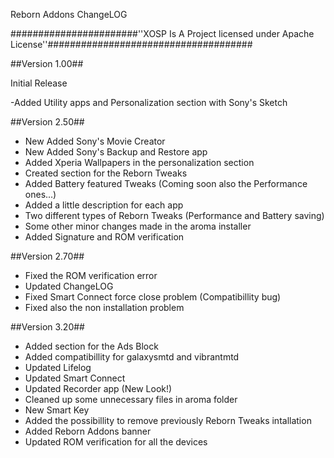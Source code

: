 Reborn Addons ChangeLOG
 
#######################''XOSP Is A Project licensed under Apache License''#####################################

##Version 1.00##

 Initial Release

-Added Utility apps and Personalization section with Sony's Sketch

##Version 2.50##

- New Added Sony's Movie Creator
- New Added Sony's Backup and Restore app 
- Added Xperia Wallpapers in the personalization section
- Created section for the Reborn Tweaks
- Added Battery featured Tweaks (Coming soon also the Performance ones...)
- Added a little description for each app
- Two different types of Reborn Tweaks (Performance and Battery saving)
- Some other minor changes made in the aroma installer 
- Added Signature and ROM verification

##Version 2.70##

- Fixed the ROM verification error
- Updated ChangeLOG 
- Fixed Smart Connect force close problem (Compatibillity bug)
- Fixed also the non installation problem 

##Version 3.20##

- Added section for the Ads Block
- Added compatibillity for galaxysmtd and vibrantmtd
- Updated Lifelog
- Updated Smart Connect
- Updated Recorder app (New Look!)
- Cleaned up some unnecessary files in aroma folder
- New Smart Key
- Added the possibillity to remove previously Reborn Tweaks intallation
- Added Reborn Addons banner
- Updated ROM verification for all the devices
